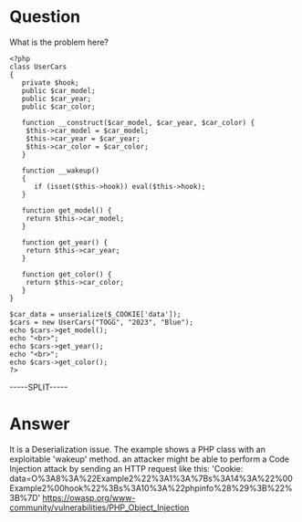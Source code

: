 # Question
 
What is the problem here?
 
```
<?php
class UserCars
{
   private $hook;
   public $car_model;
   public $car_year;
   public $car_color;

   function __construct($car_model, $car_year, $car_color) {
    $this->car_model = $car_model;
    $this->car_year = $car_year;
    $this->car_color = $car_color;
   }

   function __wakeup()
   {
      if (isset($this->hook)) eval($this->hook);
   }

   function get_model() {
    return $this->car_model;
   }
   
   function get_year() {
    return $this->car_year;
   }

   function get_color() {
    return $this->car_color;
   }
}

$car_data = unserialize($_COOKIE['data']);
$cars = new UserCars("TOGG", "2023", "Blue");
echo $cars->get_model();
echo "<br>";
echo $cars->get_year();
echo "<br>";
echo $cars->get_color();
?>
```
 
-----SPLIT-----
 
# Answer

It is a Deserialization issue. The example shows a PHP class with an exploitable 'wakeup' method. an attacker might be able to perform a Code Injection attack by sending an HTTP request like this: 'Cookie: data=O%3A8%3A%22Example2%22%3A1%3A%7Bs%3A14%3A%22%00Example2%00hook%22%3Bs%3A10%3A%22phpinfo%28%29%3B%22%3B%7D' https://owasp.org/www-community/vulnerabilities/PHP_Object_Injection
